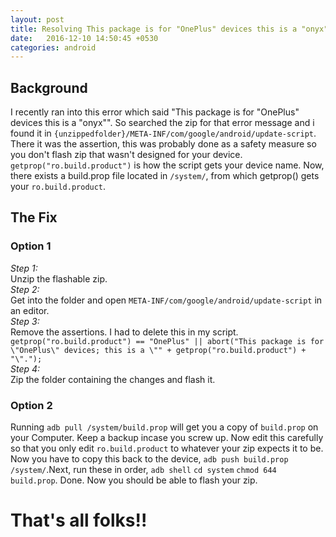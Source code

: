```yaml
---
layout: post
title: Resolving This package is for "OnePlus" devices this is a "onyx"
date:   2016-12-10 14:50:45 +0530
categories: android
---
```

Background
--------------------
I recently ran into this error which said "This package is for "OnePlus" devices this is a "onyx"". So searched the zip for that error message and i found it in `{unzippedfolder}/META-INF/com/google/android/update-script`.
There it was the assertion, this was probably done as a safety measure so you don't flash zip that wasn't designed for your device. `getprop("ro.build.product")` is how the script gets your device name. Now, there exists a build.prop file located in `/system/`, from which getprop() gets your `ro.build.product`.

The Fix
--------------------
### Option 1
*Step 1:*  
Unzip the flashable zip.  
*Step 2:*  
Get into the folder and open `META-INF/com/google/android/update-script` in an editor.  
*Step 3:*  
Remove the assertions. I had to delete this in my script.  
`getprop("ro.build.product") == "OnePlus" || abort("This package is for \"OnePlus\" devices; this is a \"" + getprop("ro.build.product") + "\".");`  
*Step 4:*  
Zip the folder containing the changes and flash it.  
### Option 2

Running `adb pull /system/build.prop` will get you a copy of `build.prop` on your Computer. Keep a backup incase you screw up. Now edit this carefully so that you only edit `ro.build.product` to whatever your zip expects it to be. Now you have to copy this back to the device, `adb push build.prop /system/`.Next, run these in order, `adb shell` `cd system` `chmod 644 build.prop`. Done. Now you should be able to flash your zip.


That's all folks!!
=====================
